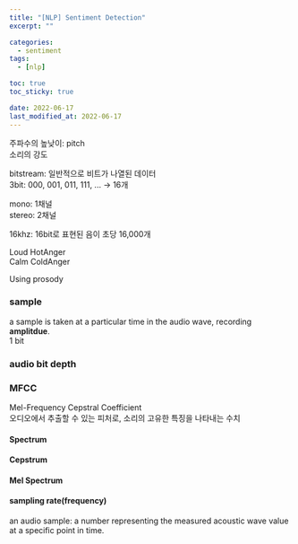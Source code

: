 ```yaml
---
title: "[NLP] Sentiment Detection"
excerpt: ""

categories:
  - sentiment
tags:
  - [nlp]

toc: true
toc_sticky: true

date: 2022-06-17
last_modified_at: 2022-06-17
---
```


주파수의 높낮이: pitch  
소리의 강도  

bitstream: 일반적으로 비트가 나열된 데이터  
3bit: 000, 001, 011, 111, ... -> 16개  

mono: 1채널  
stereo: 2채널  

16khz: 16bit로 표현된 음이 초당 16,000개  

Loud HotAnger  
Calm ColdAnger  

Using prosody  

### sample

a sample is taken at a particular time in the audio wave, recording **amplitdue**.  
1 bit  

### audio bit depth

### MFCC

Mel-Frequency Cepstral Coefficient  
오디오에서 추출할 수 있는 피처로, 소리의 고유한 특징을 나타내는 수치  

#### Spectrum

#### Cepstrum

#### Mel Spectrum

#### sampling rate(frequency)

an audio sample: a number representing the measured acoustic wave value at a specific point in time.  
